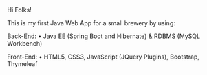 Hi Folks!

This is my first Java Web App for a small brewery by using:

Back-End: • Java EE (Spring Boot and Hibernate) & RDBMS (MySQL Workbench)

Front-End: • HTML5, CSS3, JavaScript (JQuery Plugins), Bootstrap, Thymeleaf
